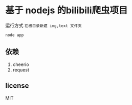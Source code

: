 # 基于 nodejs 的bilibili爬虫项目

运行方式
`在根目录新建 img,text 文件夹`
```
node app
```

## 依赖

1. cheerio
2. request

## license 
MIT